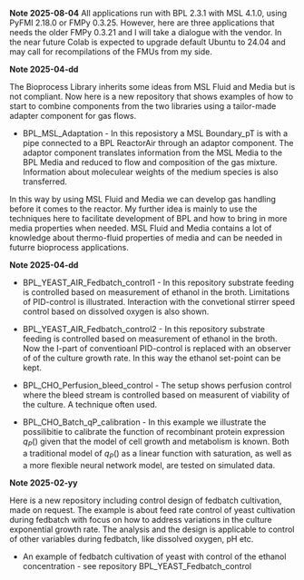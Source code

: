 **Note 2025-08-04**
All applications run with BPL 2.3.1 with MSL 4.1.0, using PyFMI 2.18.0 or FMPy 0.3.25. However, here are three applications that needs the older FMPy 0.3.21 and I will take a dialogue with the vendor. In the near future Colab is expected to upgrade default Ubuntu to 24.04 and may call for recompilations of the FMUs from my side. 








**Note 2025-04-dd**

The Bioprocess Library inherits some ideas from MSL Fluid and Media but is not compliant. Now here is a new repository that shows examples of how to start to combine components from the two libraries using a tailor-made adapter component for gas flows. 

* BPL\_MSL\_Adaptation - In this reposistory a MSL Boundary\_pT is with a pipe connected to a BPL ReactorAir through an adaptor component. The adaptor component translates information from the MSL Media to the BPL Media and reduced to flow and composition of the gas mixture. Information about moleculear weights of the medium species is also transferred. 

In this way by using MSL Fluid and Media we can develop gas handling before it comes to the reactor. My further idea is mainly to use the techniques here to facilitate development of BPL and how to bring in more media properties when needed.  MSL Fluid and Media contains a lot of knowledge about thermo-fluid properties of media and can be needed in futurre bioprocess applications.







**Note 2025-04-dd** 

* BPL\_YEAST\_AIR\_Fedbatch\_control1 - In this repository substrate feeding is controlled based on measurement of ethanol in the broth. Limitations of PID-control is illustrated. Interaction with the convetional stirrer speed control based on dissolved oxygen is also shown. 

* BPL\_YEAST\_AIR\_Fedbatch\_control2 - In this repository substrate feeding is controlled based on measurement of ethanol in the broth. Now the I-part of conventioanl PID-control is replaced with an observer of of the culture growth rate. In this way the ethanol set-point can be kept.

* BPL\_CHO\_Perfusion\_bleed\_control - The setup shows perfusion control where the bleed stream is controlled based on measurent of viability of the culture. A technique often used. 

* BPL\_CHO\_Batch\_qP\_calibration - In this example we illustrate the possilibitie to calibrate the function of recombinant protein expression $q_P()$  given that the model of cell growth and metabolism is known. Both a traditional model of $q_P()$ as a linear function with saturation, as well as a more flexible neural network model, are tested on simulated data. 


**Note 2025-02-yy** 

Here is a new repository including control design of fedbatch cultivation, made on request.
The example is about feed rate control of yeast cultivation during fedbatch with focus on 
how to address variations in the culture exponential growth rate. The analysis and the design is applicable
to control of other variables during fedbatch, like dissolved oxygen, pH etc. 

* An example of fedbatch cultivation of yeast with control of the ethanol concentration - see repository BPL\_YEAST\_Fedbatch\_control
